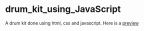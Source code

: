 # drum_kit_using_JavaScript
A drum kit done using html, css and javascript. Here is a [preview](https://ababuu.github.io/drum_kit_using_JavaScript/index.html)
